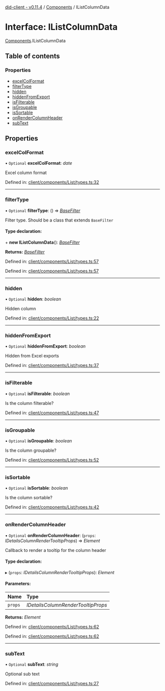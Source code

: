 [did-client - v0.11.4](../README.md) / [Components](../modules/components.md) / IListColumnData

# Interface: IListColumnData

[Components](../modules/components.md).IListColumnData

## Table of contents

### Properties

- [excelColFormat](components.ilistcolumndata.md#excelcolformat)
- [filterType](components.ilistcolumndata.md#filtertype)
- [hidden](components.ilistcolumndata.md#hidden)
- [hiddenFromExport](components.ilistcolumndata.md#hiddenfromexport)
- [isFilterable](components.ilistcolumndata.md#isfilterable)
- [isGroupable](components.ilistcolumndata.md#isgroupable)
- [isSortable](components.ilistcolumndata.md#issortable)
- [onRenderColumnHeader](components.ilistcolumndata.md#onrendercolumnheader)
- [subText](components.ilistcolumndata.md#subtext)

## Properties

### excelColFormat

• `Optional` **excelColFormat**: *date*

Excel column format

Defined in: [client/components/List/types.ts:32](https://github.com/Puzzlepart/did/blob/dev/client/components/List/types.ts#L32)

___

### filterType

• `Optional` **filterType**: () => [*BaseFilter*](../classes/components.basefilter.md)

Filter type. Should be a class that extends `BaseFilter`

#### Type declaration:

\+ **new IListColumnData**(): [*BaseFilter*](../classes/components.basefilter.md)

**Returns:** [*BaseFilter*](../classes/components.basefilter.md)

Defined in: [client/components/List/types.ts:57](https://github.com/Puzzlepart/did/blob/dev/client/components/List/types.ts#L57)

Defined in: [client/components/List/types.ts:57](https://github.com/Puzzlepart/did/blob/dev/client/components/List/types.ts#L57)

___

### hidden

• `Optional` **hidden**: *boolean*

Hidden column

Defined in: [client/components/List/types.ts:22](https://github.com/Puzzlepart/did/blob/dev/client/components/List/types.ts#L22)

___

### hiddenFromExport

• `Optional` **hiddenFromExport**: *boolean*

Hidden from Excel exports

Defined in: [client/components/List/types.ts:37](https://github.com/Puzzlepart/did/blob/dev/client/components/List/types.ts#L37)

___

### isFilterable

• `Optional` **isFilterable**: *boolean*

Is the column filterable?

Defined in: [client/components/List/types.ts:47](https://github.com/Puzzlepart/did/blob/dev/client/components/List/types.ts#L47)

___

### isGroupable

• `Optional` **isGroupable**: *boolean*

Is the column groupable?

Defined in: [client/components/List/types.ts:52](https://github.com/Puzzlepart/did/blob/dev/client/components/List/types.ts#L52)

___

### isSortable

• `Optional` **isSortable**: *boolean*

Is the column sortable?

Defined in: [client/components/List/types.ts:42](https://github.com/Puzzlepart/did/blob/dev/client/components/List/types.ts#L42)

___

### onRenderColumnHeader

• `Optional` **onRenderColumnHeader**: (`props`: *IDetailsColumnRenderTooltipProps*) => *Element*

Callback to render a tooltip for the column header

#### Type declaration:

▸ (`props`: *IDetailsColumnRenderTooltipProps*): *Element*

#### Parameters:

Name | Type |
:------ | :------ |
`props` | *IDetailsColumnRenderTooltipProps* |

**Returns:** *Element*

Defined in: [client/components/List/types.ts:62](https://github.com/Puzzlepart/did/blob/dev/client/components/List/types.ts#L62)

Defined in: [client/components/List/types.ts:62](https://github.com/Puzzlepart/did/blob/dev/client/components/List/types.ts#L62)

___

### subText

• `Optional` **subText**: *string*

Optional sub text

Defined in: [client/components/List/types.ts:27](https://github.com/Puzzlepart/did/blob/dev/client/components/List/types.ts#L27)
